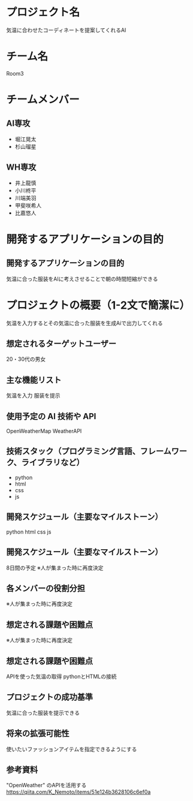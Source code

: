 # プロジェクト名

気温に合わせたコーディネートを提案してくれるAI

# チーム名

Room3

# チームメンバー
## AI専攻

- 堀江晃太
- 杉山瑠星

## WH専攻

- 井上龍慎
- 小川柊平
- 川端美羽
- 甲斐咲希人
- 比嘉悠人

# 開発するアプリケーションの目的


## 開発するアプリケーションの目的
気温に合った服装をAIに考えさせることで朝の時間短縮ができる

# プロジェクトの概要（1-2文で簡潔に）

気温を入力するとその気温に合った服装を生成Aiで出力してくれる

## 想定されるターゲットユーザー
20・30代の男女

## 主な機能リスト

気温を入力
服装を提示

## 使用予定の AI 技術や API
OpenWeatherMap
WeatherAPI

## 技術スタック（プログラミング言語、フレームワーク、ライブラリなど）

- python
- html
- css
- js

## 開発スケジュール（主要なマイルストーン）
python
html
css
js

## 開発スケジュール（主要なマイルストーン）
8日間の予定
※人が集まった時に再度決定

## 各メンバーの役割分担
※人が集まった時に再度決定

## 想定される課題や困難点
※人が集まった時に再度決定

## 想定される課題や困難点
APIを使った気温の取得
pythonとHTMLの接続

## プロジェクトの成功基準
気温に合った服装を提示できる

## 将来の拡張可能性
使いたいファッションアイテムを指定できるようにする

## 参考資料
"OpenWeather" のAPIを活用する
https://qiita.com/K_Nemoto/items/51e124b3628106c6ef0a
